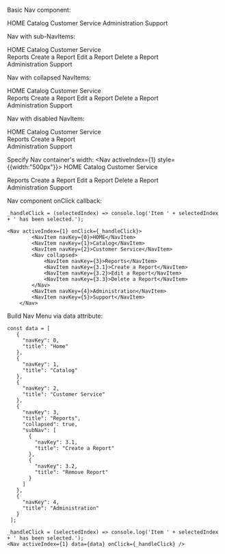 Basic Nav component:
    <Nav activeIndex={0}>
        <NavItem navKey={0}>HOME</NavItem>
        <NavItem navKey={1}>Catalog</NavItem>
        <NavItem navKey={2}>Customer Service</NavItem>
        <NavItem navKey={3}>Administration</NavItem>
        <NavItem navKey={4}>Support</NavItem>
    </Nav>

Nav with sub-NavItems:
    <Nav activeIndex={0}>
        <NavItem navKey={0}>HOME</NavItem>
        <NavItem navKey={1}>Catalog</NavItem>
        <NavItem navKey={2}>Customer Service</NavItem>
        <Nav>
            <NavItem navKey={3}>Reports</NavItem>
            <NavItem navKey={3.1}>Create a Report</NavItem>
            <NavItem navKey={3.2}>Edit a Report</NavItem>
            <NavItem navKey={3.3}>Delete a Report</NavItem>
        </Nav>
        <NavItem navKey={4}>Administration</NavItem>
        <NavItem navKey={5}>Support</NavItem>
    </Nav>

Nav with collapsed NavItems:
    <Nav activeIndex={1}>
        <NavItem navKey={0}>HOME</NavItem>
        <NavItem navKey={1}>Catalog</NavItem>
        <NavItem navKey={2}>Customer Service</NavItem>
        <Nav collapsed>
            <NavItem navKey={3}>Reports</NavItem>
            <NavItem navKey={3.1}>Create a Report</NavItem>
            <NavItem navKey={3.2}>Edit a Report</NavItem>
            <NavItem navKey={3.3}>Delete a Report</NavItem>
        </Nav>
        <NavItem navKey={4}>Administration</NavItem>
        <NavItem navKey={5}>Support</NavItem>
    </Nav>

Nav with disabled NavItem:
    <Nav activeIndex={0}>
            <NavItem navKey={0}>HOME</NavItem>
            <NavItem navKey={1}>Catalog</NavItem>
            <NavItem navKey={2} disabled>Customer Service</NavItem>
            <Nav>
                <NavItem navKey={3}>Reports</NavItem>
                <NavItem navKey={3.1} disabled>Create a Report</NavItem>
            </Nav>
            <NavItem navKey={4}>Administration</NavItem>
            <NavItem navKey={5} disabled>Support</NavItem>
        </Nav>

Specify Nav container's width:
    <Nav activeIndex={1} style={{width:"500px"}}>
        <NavItem navKey={0}>HOME</NavItem>
        <NavItem navKey={1}>Catalog</NavItem>
        <NavItem navKey={2}>Customer Service</NavItem>
        <Nav collapsed>
            <NavItem navKey={3}>Reports</NavItem>
            <NavItem navKey={3.1}>Create a Report</NavItem>
            <NavItem navKey={3.2}>Edit a Report</NavItem>
            <NavItem navKey={3.3}>Delete a Report</NavItem>
        </Nav>
        <NavItem navKey={4}>Administration</NavItem>
        <NavItem navKey={5}>Support</NavItem>
    </Nav>

Nav component onClick callback:

    _handleClick = (selectedIndex) => console.log('Item ' + selectedIndex + ' has been selected.');

    <Nav activeIndex={1} onClick={_handleClick}>
            <NavItem navKey={0}>HOME</NavItem>
            <NavItem navKey={1}>Catalog</NavItem>
            <NavItem navKey={2}>Customer Service</NavItem>
            <Nav collapsed>
                <NavItem navKey={3}>Reports</NavItem>
                <NavItem navKey={3.1}>Create a Report</NavItem>
                <NavItem navKey={3.2}>Edit a Report</NavItem>
                <NavItem navKey={3.3}>Delete a Report</NavItem>
            </Nav>
            <NavItem navKey={4}>Administration</NavItem>
            <NavItem navKey={5}>Support</NavItem>
        </Nav>

Build Nav Menu via data attribute:

    const data = [
       {
         "navKey": 0,
         "title": "Home"
       },
       {
         "navKey": 1,
         "title": "Catalog"
       },
       {
         "navKey": 2,
         "title": "Customer Service"
       },
       {
         "navKey": 3,
         "title": "Reports",
         "collapsed": true,
         "subNav": [
           {
             "navKey": 3.1,
             "title": "Create a Report"
           },
           {
             "navKey": 3.2,
             "title": "Remove Report"
           }
         ]
       },
       {
         "navKey": 4,
         "title": "Administration"
       }
     ];

    _handleClick = (selectedIndex) => console.log('Item ' + selectedIndex + ' has been selected.');
    <Nav activeIndex={1} data={data} onClick={_handleClick} />